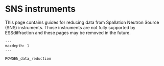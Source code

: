 # SNS instruments

This page contains guides for reducing data from Spallation Neutron Source (SNS) instruments.
Those instruments are not fully supported by ESSdiffraction and these pages may be removed in the future.

```{toctree}
---
maxdepth: 1
---

POWGEN_data_reduction
```

